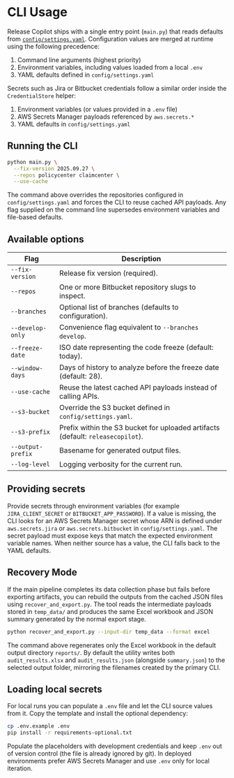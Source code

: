 # CLI Usage

Release Copilot ships with a single entry point (`main.py`) that reads defaults
from [`config/settings.yaml`](../config/settings.yaml). Configuration values are
merged at runtime using the following precedence:

1. Command line arguments (highest priority)
2. Environment variables, including values loaded from a local `.env`
3. YAML defaults defined in `config/settings.yaml`

Secrets such as Jira or Bitbucket credentials follow a similar order inside the
`CredentialStore` helper:

1. Environment variables (or values provided in a `.env` file)
2. AWS Secrets Manager payloads referenced by `aws.secrets.*`
3. YAML defaults in `config/settings.yaml`

## Running the CLI

```bash
python main.py \
  --fix-version 2025.09.27 \
  --repos policycenter claimcenter \
  --use-cache
```

The command above overrides the repositories configured in `config/settings.yaml`
and forces the CLI to reuse cached API payloads. Any flag supplied on the
command line supersedes environment variables and file-based defaults.

## Available options

| Flag | Description |
| ---- | ----------- |
| `--fix-version` | Release fix version (required). |
| `--repos` | One or more Bitbucket repository slugs to inspect. |
| `--branches` | Optional list of branches (defaults to configuration). |
| `--develop-only` | Convenience flag equivalent to `--branches develop`. |
| `--freeze-date` | ISO date representing the code freeze (default: today). |
| `--window-days` | Days of history to analyze before the freeze date (default: 28). |
| `--use-cache` | Reuse the latest cached API payloads instead of calling APIs. |
| `--s3-bucket` | Override the S3 bucket defined in `config/settings.yaml`. |
| `--s3-prefix` | Prefix within the S3 bucket for uploaded artifacts (default: `releasecopilot`). |
| `--output-prefix` | Basename for generated output files. |
| `--log-level` | Logging verbosity for the current run. |

## Providing secrets

Provide secrets through environment variables (for example `JIRA_CLIENT_SECRET`
or `BITBUCKET_APP_PASSWORD`). If a value is missing, the CLI looks for an AWS
Secrets Manager secret whose ARN is defined under `aws.secrets.jira` or
`aws.secrets.bitbucket` in `config/settings.yaml`. The secret payload must expose
keys that match the expected environment variable names. When neither source has
a value, the CLI falls back to the YAML defaults.

## Recovery Mode

If the main pipeline completes its data collection phase but fails before
exporting artifacts, you can rebuild the outputs from the cached JSON files
using `recover_and_export.py`. The tool reads the intermediate payloads stored
in `temp_data/` and produces the same Excel workbook and JSON summary generated
by the normal export stage.

```bash
python recover_and_export.py --input-dir temp_data --format excel
```

The command above regenerates only the Excel workbook in the default output
directory `reports/`. By default the utility writes both `audit_results.xlsx`
and `audit_results.json` (alongside `summary.json`) to the selected output
folder, mirroring the filenames created by the primary CLI.

## Loading local secrets

For local runs you can populate a `.env` file and let the CLI source values from
it. Copy the template and install the optional dependency:

```bash
cp .env.example .env
pip install -r requirements-optional.txt
```

Populate the placeholders with development credentials and keep `.env` out of
version control (the file is already ignored by git). In deployed environments
prefer AWS Secrets Manager and use `.env` only for local iteration.
